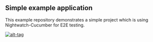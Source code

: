 ## Simple example application

This example repository demonstrates a simple project which is using Nightwatch-Cucumber for E2E testing.

[![alt-tag](res/img/nightwatch-cucumber-example.png)](https://github.com/mucsi96/nightwatch-cucumber-example)
